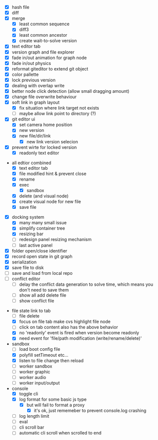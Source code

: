 - [x] hash file
- [x] diff
- [x] merge
  - [x] least common sequence
  - [x] diff3
  - [x] least common ancestor
  - [x] create wait-to-solve version
- [x] text editor tab
- [x] version graph and file explorer
- [x] fade in/out animation for graph node
- [x] fade in/out physics
- [x] reformat giteditor to extend git object
- [x] color pallette
- [x] lock previous version
- [x] dealing with overlap write
- [x] better node click detection (allow small dragging amount)
- [x] change file overwrite behaviour
- [x] soft link in graph layout
  - [x] fix situation where link target not exists
  - [ ] maybe allow link point to directory (?)
- [x] git editor ui
  - [x] set camera home position
  - [x] new version
  - [x] new file/dir/link
    - [x] new link version selecion
- [x] prevent wirte for locked version
  - [x] readonly text editor
- all edtior combined
  - [x] text editor tab
  - [x] file modified hint & prevent close
  - [x] rename
  - [x] exec
    - [x] sandbox
  - [x] delete (and visual node)
  - [x] create visual node for new file
  - [x] save file
- [x] docking system
  - [x] many many small issue
  - [x] simplify container tree
  - [x] resizing bar
  - [ ] redesign panel resizing mechanism
  - [ ] last active panel
- [x] folder open/close identifier
- [x] record open state in git graph
- [x] serialization
- [x] save file to disk
- [ ] save and load from local repo
- [ ] conflict editor
  - [ ] delay the conflict data generation to solve time, 
        which means you don't need to save them
  - [ ] show all add delete file
  - [ ] show conflict file
- file state link to tab
  - [ ] file delete
  - [x] focus on file tab make cvs highlight file node
  - [ ] click on tab content also has the above behavior
  - [x] no 'readonly' event is fired when version become readonly
  - [x] need event for 'file/path modification (write/rename/delete)'
- sandbox
  - [ ] load boot config file
  - [x] polyfill setTimeout etc...
  - [x] listen to file change then reload
  - [ ] worker sandbox
  - [ ] worker graphic
  - [ ] worker audio
  - [ ] worker input/output
- console
  - [x] toggle cli
  - [x] log format for some basic js type
    - [x] but will fail to format a proxy
      - [x] it's ok, just rememeber to prevent console.log crashing
  - [ ] log length limit
  - [ ] eval
  - [ ] cli scroll bar
  - [ ] automatic cli scroll when scrolled to end